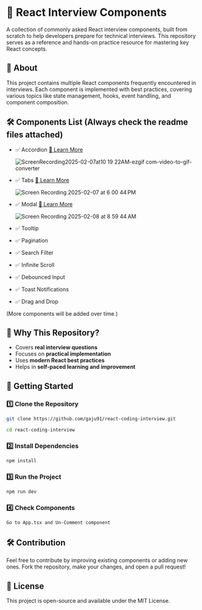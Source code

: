 # 🚀 React Interview Components  

A collection of commonly asked React interview components, built from scratch to help developers prepare for technical interviews. This repository serves as a reference and hands-on practice resource for mastering key React concepts.  

## 📌 About  
This project contains multiple React components frequently encountered in interviews. Each component is implemented with best practices, covering various topics like state management, hooks, event handling, and component composition.  

## 🛠️ Components List (Always check the readme files attached)
- ✅ Accordion [🔗 Learn More](./src/components/Accordion/README.md)

  ![ScreenRecording2025-02-07at10 19 22AM-ezgif com-video-to-gif-converter](https://github.com/user-attachments/assets/b8d0177a-6ee5-4344-a33d-59c3b6943e71)

- ✅ Tabs      [🔗 Learn More](./src/components/Tabs/README.md)

  ![Screen Recording 2025-02-07 at 6 00 44 PM](https://github.com/user-attachments/assets/57bf2cb7-35a1-473b-8b35-3efcf9e0d8d8)

- ✅ Modal     [🔗 Learn More](./src/components/Modal/README.md)

  ![Screen Recording 2025-02-08 at 8 59 44 AM](https://github.com/user-attachments/assets/a009f10c-199d-4fa3-8d3e-a13d708ee083)

- ✅ Tooltip  
- ✅ Pagination  
- ✅ Search Filter  
- ✅ Infinite Scroll
- ✅ Debounced Input  
- ✅ Toast Notifications  
- ✅ Drag and Drop  

(More components will be added over time.)  

## 🎯 Why This Repository?  
- Covers **real interview questions**  
- Focuses on **practical implementation**  
- Uses **modern React best practices**  
- Helps in **self-paced learning and improvement**  

## 🚀 Getting Started  

### 1️⃣ Clone the Repository  
```sh
git clone https://github.com/gaju91/react-coding-interview.git

cd react-coding-interview
```

### 2️⃣ Install Dependencies  
```sh
npm install
```

### 3️⃣ Run the Project  
```sh
npm run dev
```

### 4️⃣ Check Components 
```sh
Go to App.tsx and Un-Comment component
```

## 🛠️ Contribution  
Feel free to contribute by improving existing components or adding new ones. Fork the repository, make your changes, and open a pull request!  

## 📜 License  
This project is open-source and available under the MIT License.  
